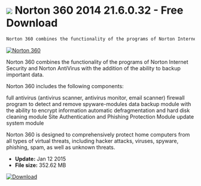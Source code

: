 # ![](https://cdn.softexe.net/static/icon/win.gif) Norton 360 2014 21.6.0.32 - Free Download

```sh
Norton 360 combines the functionality of the programs of Norton Internet Security and Norton AntiVirus with the addition of the ability to backup important data.
```
[![Norton 360](https://gallery.dpcdn.pl/imgc/Tools/109/g_-_420x350_1.5_-_x20130909214825_0.png)](https://softexe.net/win/security-privacy/firewalls/norton-360:dgad.html)

Norton 360 combines the functionality of the programs of Norton Internet Security and Norton AntiVirus with the addition of the ability to backup important data.

Norton 360 includes the following components:


full antivirus (antivirus scanner, antivirus monitor, email scanner)
firewall
program to detect and remove spyware-modules
data backup module with the ability to encrypt information
automatic defragmentation and hard disk cleaning module
Site Authentication and Phishing Protection Module
update system module


Norton 360 is designed to comprehensively protect home computers from all types of virtual threats, including hacker attacks, viruses, spyware, phishing, spam, as well as unknown threats.


- **Update:** Jan 12 2015
- **File size:** 352.62 MB

[![Download](https://cdn.softexe.net/static/img/download.png)](https://softexe.net/win/security-privacy/firewalls/norton-360:dgad.html)

